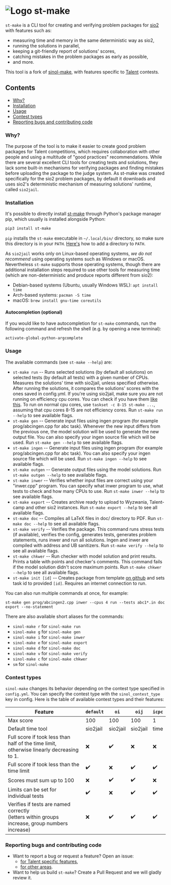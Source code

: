 # ![Logo](https://avatars.githubusercontent.com/u/93839068?s=60&v=4) st-make

`st-make` is a CLI tool for creating and verifying problem packages
for [sio2](https://github.com/sio2project/oioioi)
with features such as:

- measuring time and memory in the same deterministic way as sio2,
- running the solutions in parallel,
- keeping a git-friendly report of solutions' scores,
- catching mistakes in the problem packages as early as possible,
- and more.

This tool is a fork of [sinol-make](https://github.com/sio2project/sinol-make), with features specific to [Talent](https://talent.edu.pl/) contests.

## Contents

- [Why?](#why)
- [Installation](#installation)
- [Usage](#usage)
- [Contest types](#contest-types)
- [Reporting bugs and contributing code](#reporting-bugs-and-contributing-code)

### Why?

The purpose of the tool is to make it easier to create good problem packages
for Talent competitions, which requires collaboration with other people
and using a multitude of "good practices" recommendations.
While there are several excellent CLI tools for creating tests and solutions,
they lack some built-in mechanisms for verifying packages and finding mistakes
before uploading the package to the judge system.
As st-make was created specifically for the sio2 problem packages,
by default it downloads and uses sio2's deterministic mechanism of measuring
solutions' runtime, called `sio2jail`.

### Installation

It's possible to directly install [st-make](https://pypi.org/project/st-make/)
through Python's package manager pip, which usually is installed alongside Python:

```bash
pip3 install st-make
```

`pip` installs the `st-make` executable in `~/.local/bin/` directory,
so make sure this directory is in your `PATH`.
[Here's](https://gist.github.com/nex3/c395b2f8fd4b02068be37c961301caa7) how to add a directory to `PATH`.

As `sio2jail` works only on Linux-based operating systems,
*we do not recommend* using operating systems such as Windows or macOS.
Nevertheless `st-make` supports those operating systems,
though there are additional installation steps required to use
other tools for measuring time (which are non-deterministic and produce reports different from sio2):

- Debian-based systems (Ubuntu, usually Windows WSL): `apt install time`
- Arch-based systems: `pacman -S time`
- macOS: `brew install gnu-time coreutils`

#### Autocompletion (optional)

If you would like to have autocompletion for `st-make` commands,
run the following command and refresh the shell (e.g. by opening a new terminal):

```shell
activate-global-python-argcomplete
```

### Usage

The available commands (see `st-make --help`) are:

- `st-make run` -- Runs selected solutions (by default all solutions) on selected tests (by default all tests) with a given number
of CPUs. Measures the solutions' time with sio2jail, unless specified otherwise. After running the solutions, it
compares the solutions' scores with the ones saved in config.yml. If you're using sio2jail, make sure you are not running on efficiency
cpu cores. You can check if you have them [like this](https://stackoverflow.com/a/71282744). To run on normal cpu cores, use
`taskset -c 8-15 st-make ...`, assuming that cpu cores 8-15 are not efficiency cores.
Run `st-make run --help` to see available flags.
- `st-make gen` -- Generate input files using ingen program (for example prog/abcingen.cpp for abc task). 
Whenever the new input differs from the previous one, the model solution will be used to generate the new output file.
You can also specify your ingen source file which will be used.
Run `st-make gen --help` to see available flags.
- `st-make ingen` -- Generate input files using ingen program (for example prog/abcingen.cpp for abc task).
You can also specify your ingen source file which will be used.
Run `st-make ingen --help` to see available flags.
- `st-make outgen` -- Generate output files using the model solutions. Run `st-make outgen --help` to see available flags.
- `st-make inwer` -- Verifies whether input files are correct using your "inwer.cpp" program. You can specify what inwer
program to use, what tests to check and how many CPUs to use. Run `st-make inwer --help` to see available flags.
- `st-make export` -- Creates archive ready to upload to Wyzwania, Talent-camp and other sio2 instances. Run `st-make export --help` to see all available flags.
- `st-make doc` -- Compiles all LaTeX files in doc/ directory to PDF. Run `st-make doc --help` to see all available flags.
- `st-make verify` -- Verifies the package. This command runs stress tests (if available), verifies the config,
generates tests, generates problem statements, runs inwer and run all solutions. Ingen and inwer are compiled with
address and UB sanitizers. Run `st-make verify --help` to see all available flags.
- `st-make chkwer` -- Run checker with model solution and print results. Prints a table with points and checker's comments.
This command fails if the model solution didn't score maximum points. Run `st-make chkwer --help` to see all available flags.
- `st-make init [id]` -- Creates package from template [on github](https://github.com/Stowarzyszenie-Talent/st-make/tree/main/example_package) and sets task id to provided `[id]`. Requires an internet connection to run.

You can also run multiple commands at once, for example:

```shell
st-make gen prog/abcingen2.cpp inwer --cpus 4 run --tests abc1*.in doc export --no-statement
```

There are also available short aliases for the commands:
- `sinol-make r` for `sinol-make run`
- `sinol-make g` for `sinol-make gen`
- `sinol-make i` for `sinol-make inwer`
- `sinol-make e` for `sinol-make export`
- `sinol-make d` for `sinol-make doc`
- `sinol-make v` for `sinol-make verify`
- `sinol-make c` for `sinol-make chkwer`
- `sm` for `sinol-make`

### Contest types

`sinol-make` changes its behavior depending on the contest type specified in `config.yml`. You can specify
the contest type with the `sinol_contest_type` key in config. Here is the table of available contest types and their
features:

| Feature                                                                                             | `default` | `oi`     | `oij`    | `icpc` |
|-----------------------------------------------------------------------------------------------------|-----------|----------|----------|--------|
| Max score                                                                                           | 100       | 100      | 100      | 1      |
| Default time tool                                                                                   | sio2jail  | sio2jail | sio2jail | time   |
| Full score if took less than half of the time limit, <br/>otherwise linearly decreasing to 1.       | ❌         | ✔️       | ❌        | ❌      |
| Full score if took less than the time limit                                                         | ✔️        | ❌        | ✔️       | ✔️     |
| Scores must sum up to 100                                                                           | ❌         | ✔️       | ✔️       | ❌      |
| Limits can be set for individual tests                                                              | ✔️        | ❌        | ✔️       | ✔️     |
| Verifies if tests are named correctly<br/> (letters within groups increase, group numbers increase) | ❌         | ✔️       | ✔️       | ✔️     |

### Reporting bugs and contributing code

- Want to report a bug or request a feature? Open an issue:
  - [for Talent specific features](https://github.com/Stowarzyszenie-Talent/st-make/issues),
  - [for other areas](https://github.com/sio2project/sinol-make/issues).
- Want to help us build `st-make`? Create a Pull Request and we will gladly review it.
